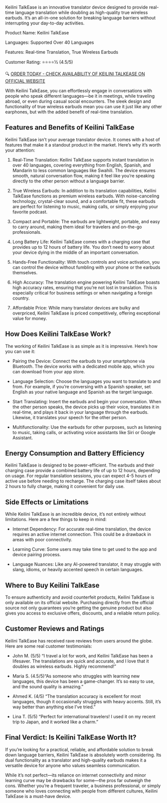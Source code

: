 Keilini TalkEase is an innovative translator device designed to provide real-time language translation while doubling as high-quality true wireless earbuds. It’s an all-in-one solution for breaking language barriers without interrupting your day-to-day activities.

Product Name: Keilini TalkEase

Languages: Supported Over 40 Languages

Features: Real-time Translation, True Wireless Earbuds

Customer Rating: ⭐⭐⭐⭐½ (4.5/5)

🔍 [ORDER TODAY - CHECK AVAILABILITY OF KEILINI TALKEASE ON OFFICIAL WEBSITE](https://rebrand.ly/orderkeilinitalkease)

With Keilini TalkEase, you can effortlessly engage in conversations with people who speak different languages—be it in meetings, while traveling abroad, or even during casual social encounters. The sleek design and functionality of true wireless earbuds mean you can use it just like any other earphones, but with the added benefit of real-time translation.

## Features and Benefits of Keilini TalkEase

Keilini TalkEase isn’t your average translator device. It comes with a host of features that make it a standout product in the market. Here’s why it’s worth your attention:

1. Real-Time Translation: Keilini TalkEase supports instant translation in over 40 languages, covering everything from English, Spanish, and Mandarin to less common languages like Swahili. The device ensures smooth, natural conversation flow, making it feel like you’re speaking directly to the other person without a language barrier.

2. True Wireless Earbuds: In addition to its translation capabilities, Keilini TalkEase functions as premium wireless earbuds. With noise-canceling technology, crystal-clear sound, and a comfortable fit, these earbuds are perfect for listening to music, making calls, or simply enjoying your favorite podcast.

3. Compact and Portable: The earbuds are lightweight, portable, and easy to carry around, making them ideal for travelers and on-the-go professionals.

4. Long Battery Life: Keilini TalkEase comes with a charging case that provides up to 12 hours of battery life. You don’t need to worry about your device dying in the middle of an important conversation.

5. Hands-Free Functionality: With touch controls and voice activation, you can control the device without fumbling with your phone or the earbuds themselves.

6. High Accuracy: The translation engine powering Keilini TalkEase boasts high accuracy rates, ensuring that you’re not lost in translation. This is especially critical for business settings or when navigating a foreign country.

7. Affordable Price: While many translator devices are bulky and overpriced, Keilini TalkEase is priced competitively, offering exceptional value for money.

## How Does Keilini TalkEase Work?

The working of Keilini TalkEase is as simple as it is impressive. Here’s how you can use it:

- Pairing the Device: Connect the earbuds to your smartphone via Bluetooth. The device works with a dedicated mobile app, which you can download from your app store.

- Language Selection: Choose the languages you want to translate to and from. For example, if you’re conversing with a Spanish speaker, set English as your native language and Spanish as the target language.

- Start Translating: Insert the earbuds and begin your conversation. When the other person speaks, the device picks up their voice, translates it in real-time, and plays it back in your language through the earbuds. Likewise, it translates your speech for the other person.

- Multifunctionality: Use the earbuds for other purposes, such as listening to music, taking calls, or activating voice assistants like Siri or Google Assistant.

## Energy Consumption and Battery Efficiency

Keilini TalkEase is designed to be power-efficient. The earbuds and their charging case provide a combined battery life of up to 12 hours, depending on usage. For regular translation sessions, you can expect 4-5 hours of active use before needing to recharge. The charging case itself takes about 2 hours to fully charge, making it convenient for daily use.

## Side Effects or Limitations

While Keilini TalkEase is an incredible device, it’s not entirely without limitations. Here are a few things to keep in mind:

- Internet Dependency: For accurate real-time translation, the device requires an active internet connection. This could be a drawback in areas with poor connectivity.

- Learning Curve: Some users may take time to get used to the app and device pairing process.

- Language Nuances: Like any AI-powered translator, it may struggle with slang, idioms, or heavily accented speech in certain languages.

## Where to Buy Keilini TalkEase

To ensure authenticity and avoid counterfeit products, Keilini TalkEase is only available on its official website. Purchasing directly from the official source not only guarantees you’re getting the genuine product but also gives you access to exclusive offers, discounts, and a reliable return policy.

## Customer Reviews and Ratings

Keilini TalkEase has received rave reviews from users around the globe. Here are some real customer testimonials:

- John M. (5/5) “I travel a lot for work, and Keilini TalkEase has been a lifesaver. The translations are quick and accurate, and I love that it doubles as wireless earbuds. Highly recommend!”

- Maria S. (4.5/5)“As someone who struggles with learning new languages, this device has been a game-changer. It’s so easy to use, and the sound quality is amazing.”

- Ahmed K. (4/5) “The translation accuracy is excellent for most languages, though it occasionally struggles with heavy accents. Still, it’s way better than anything else I’ve tried.”

- Lina T. (5/5) “Perfect for international travelers! I used it on my recent trip to Japan, and it worked like a charm.”

## Final Verdict: Is Keilini TalkEase Worth It?

If you’re looking for a practical, reliable, and affordable solution to break down language barriers, Keilini TalkEase is absolutely worth considering. Its dual functionality as a translator and high-quality earbuds makes it a versatile device for anyone who values seamless communication.

While it’s not perfect—its reliance on internet connectivity and minor learning curve may be drawbacks for some—the pros far outweigh the cons. Whether you’re a frequent traveler, a business professional, or simply someone who loves connecting with people from different cultures, Keilini TalkEase is a must-have device.
